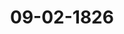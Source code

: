 ---  
schema: default  
title: 09-02-1826  
organization: Team Charlie  
notes: "<p>§.16</p><p>Substitutionen.

Der Königlich=Preussische Herr Gesandte zeigt an, daß seine Substitution

im Präsidio und der Oesterreichischen Stimmführung noch fortdauere, und daß der Stadt=

Hamburgische Herr Gesandte Gries, welcher, in Abwesenheit des Herrn Gesandten der

freien Stadt Bremen, zur Stimmführung für die freien Städte substituirt sey, dermal

von dem Herrn Gesandten Danz vertreten werde.</p><p>§.17</p><p>Rote des Königlich=Großbritannischen Gesandten, Herrn Friedrich Cath

cart, wegen nicht erfolgter Genehmigung zweier zwischen Groß

britannien und Brasilien abgeschlossenen Verträge.

Das substituirte Präsidium übergiebt eine Note des am Durchlauchtigsten

Deutschen Bunde accreditirten Königlich=Großbritannischen bevollmächtigten Ministers, Herrn

Friedrich Cathcart, vom 5. Februar dieses Jahres, worin derselbe aus Auftrag seines aller

höchsten Hofes zur Kenntniß dieser hohen Versammlung bringt, daß zwei, zu früh bekannt

gewordene, zu Rio Janeiro zwischen dem Königlich=Großbritannischen Bevollmächtigten und

der Brasilianischen Regierung abgeschlossene Verträge, wovon der eine ein Handelstrac=

tat sey, der andere aber die endliche Aufhebung des Sclavenhandels rc. zum Gegen=

stand habe, von Seiner Großbritannischen Majestät nicht genehmigt worden wären, auch

in ihrer gegenwärtigen Form und ohne wichtige Abänderungen die Genehmigung Seiner

Majestät des Königs seines Herrn nicht erhalten würden.Sämmtliche Gesandtschaften vereinigten sich zur Berichtserstattung an ihr

allerhöchsten und höchsten Regierungen, und das substituirte Präsidium wurde ersucht, den

Königlich=Großbritannischen bevollmächtigten Herrn Minister den Empfang seiner Mitthei

lung zu bestätigen.

Die erwähnte Note wurde dem Protokolle unter Zahl 7 angefügt.

</p><p>§.18</p><p>Einreichungs=Protokoll.

Die Eingaben

Num. 19, eingereicht am 8. Februar, von Dr Jassoy dahier, als Anwalt der Prin=

zessin Berkeley, Witwe des letzten Markgrafen von Ansbach und Bai=

reuth, Erinnerungsgesuch wegen einer jährlichen Witthumsforderung an

Preussen und Baiern betr.

Num. 20

einger. am 8. Februar, von Dr. Euler, als Bevollmächtigten des König=

lich=Würtembergischen Generallieutenants und Deutschordens=Commenthurs,

Freiherrn v. Wöllwarth, wiederholte Vorstellung, Pensionsansprüche betr

Num. 21

einger. am 8. Februar, von J. W. Remy dahier, erneuertes Gesuch, seine

Forderung für Lieferungen in die ehemalige Festung Ehrenbreitstein durch ein

Austrägalgericht zur Entscheidung der Vorfrage befördern zu wollen.

wurden an die Commissionen, wohin sie gehören, abgegeben.

Jn der heutigen Sitzung wurde ein Separat=Protokoll aufgenommen.

Folgen die Unterschriften.</p>"  
resources:  
- format: png  
  name: Page56[16-17].png  
  url: ../../Protokolle_BV_18_1826/09-02-1826/Page56[16-17].png  
- format: png  
  name: Page57[17-18].png  
  url: ../../Protokolle_BV_18_1826/09-02-1826/Page57[17-18].png  
category:   
  - Protokolle_BV_18_1826  
maintainer: Tao Luo  
maintainer_email: t.luo.21@abdn.ac.uk  
---